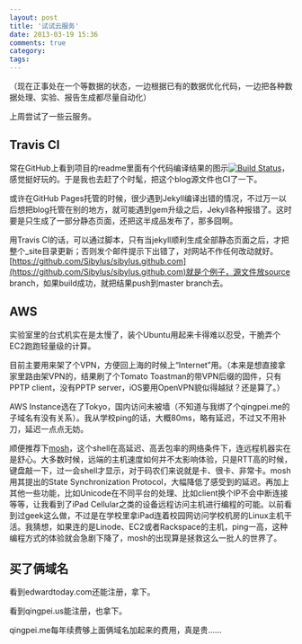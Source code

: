 ```yaml
---
layout: post
title: '试试云服务'
date: 2013-03-19 15:36
comments: true
category: 
tags:
---
```

    

（现在正事处在一个等数据的状态，一边根据已有的数据优化代码，一边把各种数据处理、实验、报告生成都尽量自动化）

上周尝试了一些云服务。

## Travis CI
常在GitHub上看到项目的readme里面有个代码编译结果的图示[![Build Status](https://travis-ci.org/edwardtoday/edwardtoday.github.com.png?branch=master)](https://travis-ci.org/edwardtoday/edwardtoday.github.com)，感觉挺好玩的。于是我也去赶了个时髦，把这个blog源文件也CI了一下。

或许在GitHub Pages托管的时候，很少遇到Jekyll编译出错的情况，不过万一以后想把blog托管在别的地方，就可能遇到gem升级之后，Jekyll各种报错了。这时要是只生成了一部分静态页面，还把这半成品发布了，那多囧啊。

用Travis CI的话，可以通过脚本，只有当jekyll顺利生成全部静态页面之后，才把整个_site目录更新；否则发个邮件提示下出错了，对网站不作任何改动就好。[https://github.com/Sibylus/sibylus.github.com](https://github.com/Sibylus/sibylus.github.com)就是个例子，源文件放source branch，如果build成功，就把结果push到master branch去。

## AWS
实验室里的台式机实在是太慢了，装个Ubuntu用起来卡得难以忍受，干脆弄个EC2跑跑轻量级的计算。

目前主要用来架了个VPN，方便回上海的时候上“Internet”用。（本来是想直接拿家里路由架VPN的，结果刷了个Tomato Toastman的带VPN后缀的固件，只有PPTP client，没有PPTP server，iOS要用OpenVPN貌似得越狱？还是算了。）

AWS Instance选在了Tokyo，国内访问未被墙（不知道与我绑了个qingpei.me的子域名有没有关系）。我从学校ping的话，大概80ms，略有延迟，不过又不用补刀，延迟一点点无妨。

顺便推荐下[mosh](http://mosh.mit.edu/)，这个shell在高延迟、高丢包率的网络条件下，连远程机器实在是舒心。大多数时候，远端的主机速度如何并不太影响体验，只是RTT高的时候，键盘敲一下，过一会shell才显示，对于码农们来说就是卡、很卡、非常卡。mosh用其提出的State Synchronization Protocol，大幅降低了感受到的延迟。再加上其他一些功能，比如Unicode在不同平台的处理、比如client换个IP不会中断连接等等，让我看到了iPad Cellular之类的设备远程访问主机进行编程的可能。以前看到过geek这么做，不过是在学校里拿iPad连着校园网访问学校机房的Linux主机干活。我猜想，如果连的是Linode、EC2或者Rackspace的主机，ping一高，这种编程方式的体验就会急剧下降了，mosh的出现算是拯救这么一批人的世界了。

## 买了俩域名
看到edwardtoday.com还能注册，拿下。

看到qingpei.us能注册，也拿下。

qingpei.me每年续费够上面俩域名加起来的费用，真是贵……